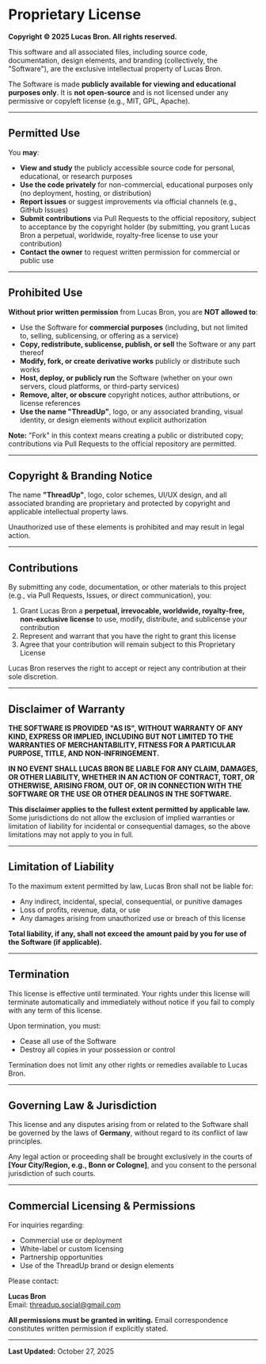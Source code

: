 # Proprietary License

**Copyright © 2025 Lucas Bron. All rights reserved.**

This software and all associated files, including source code, documentation, design elements, and branding (collectively, the "Software"), are the exclusive intellectual property of Lucas Bron.

The Software is made **publicly available for viewing and educational purposes only**. It is **not open-source** and is not licensed under any permissive or copyleft license (e.g., MIT, GPL, Apache).

---

## Permitted Use

You **may**:

- **View and study** the publicly accessible source code for personal, educational, or research purposes
- **Use the code privately** for non-commercial, educational purposes only (no deployment, hosting, or distribution)
- **Report issues** or suggest improvements via official channels (e.g., GitHub Issues)
- **Submit contributions** via Pull Requests to the official repository, subject to acceptance by the copyright holder (by submitting, you grant Lucas Bron a perpetual, worldwide, royalty-free license to use your contribution)
- **Contact the owner** to request written permission for commercial or public use

---

## Prohibited Use

**Without prior written permission** from Lucas Bron, you are **NOT allowed to**:

- Use the Software for **commercial purposes** (including, but not limited to, selling, sublicensing, or offering as a service)
- **Copy, redistribute, sublicense, publish, or sell** the Software or any part thereof
- **Modify, fork, or create derivative works** publicly or distribute such works
- **Host, deploy, or publicly run** the Software (whether on your own servers, cloud platforms, or third-party services)
- **Remove, alter, or obscure** copyright notices, author attributions, or license references
- **Use the name "ThreadUp"**, logo, or any associated branding, visual identity, or design elements without explicit authorization

**Note:** "Fork" in this context means creating a public or distributed copy; contributions via Pull Requests to the official repository are permitted.

---

## Copyright & Branding Notice

The name **"ThreadUp"**, logo, color schemes, UI/UX design, and all associated branding are proprietary and protected by copyright and applicable intellectual property laws.

Unauthorized use of these elements is prohibited and may result in legal action.

---

## Contributions

By submitting any code, documentation, or other materials to this project (e.g., via Pull Requests, Issues, or direct communication), you:

1. Grant Lucas Bron a **perpetual, irrevocable, worldwide, royalty-free, non-exclusive license** to use, modify, distribute, and sublicense your contribution
2. Represent and warrant that you have the right to grant this license
3. Agree that your contribution will remain subject to this Proprietary License

Lucas Bron reserves the right to accept or reject any contribution at their sole discretion.

---

## Disclaimer of Warranty

**THE SOFTWARE IS PROVIDED "AS IS", WITHOUT WARRANTY OF ANY KIND, EXPRESS OR IMPLIED, INCLUDING BUT NOT LIMITED TO THE WARRANTIES OF MERCHANTABILITY, FITNESS FOR A PARTICULAR PURPOSE, TITLE, AND NON-INFRINGEMENT.**

**IN NO EVENT SHALL LUCAS BRON BE LIABLE FOR ANY CLAIM, DAMAGES, OR OTHER LIABILITY, WHETHER IN AN ACTION OF CONTRACT, TORT, OR OTHERWISE, ARISING FROM, OUT OF, OR IN CONNECTION WITH THE SOFTWARE OR THE USE OR OTHER DEALINGS IN THE SOFTWARE.**

**This disclaimer applies to the fullest extent permitted by applicable law.** Some jurisdictions do not allow the exclusion of implied warranties or limitation of liability for incidental or consequential damages, so the above limitations may not apply to you in full.

---

## Limitation of Liability

To the maximum extent permitted by law, Lucas Bron shall not be liable for:

- Any indirect, incidental, special, consequential, or punitive damages
- Loss of profits, revenue, data, or use
- Any damages arising from unauthorized use or breach of this license

**Total liability, if any, shall not exceed the amount paid by you for use of the Software (if applicable).**

---

## Termination

This license is effective until terminated. Your rights under this license will terminate automatically and immediately without notice if you fail to comply with any term of this license.

Upon termination, you must:

- Cease all use of the Software
- Destroy all copies in your possession or control

Termination does not limit any other rights or remedies available to Lucas Bron.

---

## Governing Law & Jurisdiction

This license and any disputes arising from or related to the Software shall be governed by the laws of **Germany**, without regard to its conflict of law principles.

Any legal action or proceeding shall be brought exclusively in the courts of **[Your City/Region, e.g., Bonn or Cologne]**, and you consent to the personal jurisdiction of such courts.

---

## Commercial Licensing & Permissions

For inquiries regarding:

- Commercial use or deployment
- White-label or custom licensing
- Partnership opportunities
- Use of the ThreadUp brand or design elements

Please contact:

**Lucas Bron**  
Email: threadup.social@gmail.com

**All permissions must be granted in writing.** Email correspondence constitutes written permission if explicitly stated.

---

**Last Updated:** October 27, 2025
